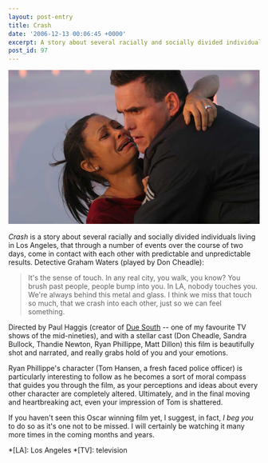 ```yaml
---
layout: post-entry
title: Crash
date: '2006-12-13 00:06:45 +0000'
excerpt: A story about several racially and socially divided individuals living in Los Angeles, that through a number of events over the course of two days, come in contact with each other with predictable and unpredictable results.
post_id: 97
---
```

![Scene from Crash](/assets/2006/12/crash.jpg)

<cite>Crash</cite> is a story about several racially and socially divided individuals living in Los Angeles, that through a number of events over the course of two days, come in contact with each other with predictable and unpredictable results. Detective Graham Waters (played by Don Cheadle):

> It's the sense of touch. In any real city, you walk, you know? You brush past people, people bump into you. In LA, nobody touches you. We're always behind this metal and glass. I think we miss that touch so much, that we crash into each other, just so we can feel something.

Directed by Paul Haggis (creator of [Due South][1] -- one of my favourite TV shows of the mid-nineties), and with a stellar cast (Don Cheadle, Sandra Bullock, Thandie Newton, Ryan Phillippe, Matt Dillon) this film is beautifully shot and narrated, and really grabs hold of you and your emotions.

Ryan Phillippe's character (Tom Hansen, a fresh faced police officer) is particularly interesting to follow as he becomes a sort of moral compass that guides you through the film, as your perceptions and ideas about every other character are completely altered. Ultimately, and in the final moving and heartbreaking act, even your impression of Tom is shattered.

If you haven't seen this Oscar winning film yet, I suggest, in fact, *I beg you* to do so as it's one not to be missed. I will certainly be watching it many more times in the coming months and years.

[1]: http://www.imdb.com/title/tt0108756/

*[LA]: Los Angeles
*[TV]: television